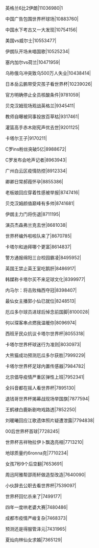 英格兰6比2伊朗|11036980|1

中国广告包围世界杯球场|10883760|

中国水下考古又一大发现|10754156|

美国vs威尔士|10553477|

伊朗队开场未唱国歌|10525234|

塞内加尔vs荷兰|10471959|

乌称俄乌冲突致乌500万人失业|10438414|

日本岳云鹏带受灾孩子看世界杯|10239026|

官方明确停止全员核酸条件|9781059|

贝克汉姆现场观战英格兰|9345411|

教师自曝被同事投放百草枯|9317461|

灌篮高手赤木刚宪声优去世|9201125|

卡塔尔王子|9170211|

C罗ins粉丝突破5亿|8988672|

C罗发布会呛声记者|8963943|

广州白云区疫情防控|8912334|

卿卿日常郝葭怀孕|8855386|

老板娘回应穿着性感被举报|8747416|

贝克汉姆颜值巅峰有多帅|8741681|

伊朗主力门将伤退|8711195|

演员杰森弗兰克去世|8681038|

世界杯编外啦啦队来了|8670785|

卡塔尔和迪拜哪个更富|8614837|

警方通报绵阳三台校园霸凌|8495952|

英国王禁止英王室吃鹅肝|8486917|

韩媒称卡塔尔买不来足球文化|8399977|

内马尔：将击败梅西夺冠|8398407|

最仙女主播郭小仙已就位|8248513|

厄瓜多尔球员进球后悼念前国脚|8100028|

何以琛客串点燃我温暖你|8096974|

西班牙民众抗议卡塔尔世界杯|8055318|

卡塔尔世界杯球迷行为准则|8030973|

大熊猫成功预测厄瓜多尔获胜|7999229|

卡塔尔世界杯足球内置传感器|7984782|

北京倡导疫情严重区弹性上班|7952341|

全抖音都在摇人看世界杯|7895130|

退钱哥世界杯揭幕战现场举国旗|7877594|

王鹤棣白鹿新剧吻戏路透|7852250|

刘暖曦回应江歌遗体照片疑遭泄露|7794838|

00后世界杯首球|7728245|

世界杯吉祥物拉伊卜飘逸亮相|7713210|

地球质量约6ronna克|7710234|

女孩7秒9个后空翻|7653691|

周迅阿雅帮邵雨轩做造型改造|7640090|

小伙辞去公职去看世界杯|7539097|

世界杯回忆杀来了|7499177|

四年一度哄老婆大赛|7480486|

成都市疫情严峻复杂|7468373|

预测还是得服管泽元|7431965|

夏灿向林仙女求婚|7365129|

